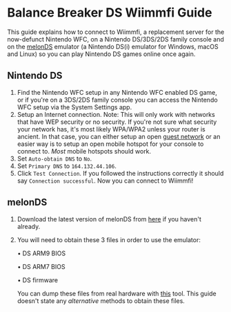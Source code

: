 # Balance Breaker DS Wiimmfi Guide
This guide explains how to connect to Wiimmfi, a replacement server for the now-defunct Nintendo WFC, on a Nintendo DS/3DS/2DS family console and on the [melonDS](http://melonds.kuribo64.net) emulator (a Nintendo DS(i) emulator for Windows, macOS and Linux) so you can play Nintendo DS games online once again.

## Nintendo DS
1. Find the Nintendo WFC setup in any Nintendo WFC enabled DS game, or if you're on a 3DS/2DS family console you can access the Nintendo WFC setup via the System Settings app.
1. Setup an Internet connection. Note: This will only work with networks that have WEP security or no security. If you're not sure what security your network has, it's most likely WPA/WPA2 unless your router is ancient. In that case, you can either setup an open [guest network](https://www.hellotech.com/guide/for/how-to-set-up-guest-wifi-network) or an easier way is to setup an open mobile hotspot for your console to connect to. *Most* mobile hotspots should work.
1. Set `Auto-obtain DNS` to `No`.
1. Set `Primary DNS` to `164.132.44.106`.
1. Click `Test Connection`. If you followed the instructions correctly it should say `Connection successful`. Now you can connect to Wiimmfi!

## melonDS
1. Download the latest version of melonDS from [here](http://melonds.kuribo64.net/downloads.php) if you haven't already.
1. You will need to obtain these 3 files in order to use the emulator:

   • DS ARM9 BIOS
   
   • DS ARM7 BIOS
   
   • DS firmware
   
   You can dump these files from real hardware with [this](http://kuribo64.net/get.php?id=TWCJjwloQLCYy3Zh) tool. This guide doesn't state any *alternative* methods to obtain these files.
